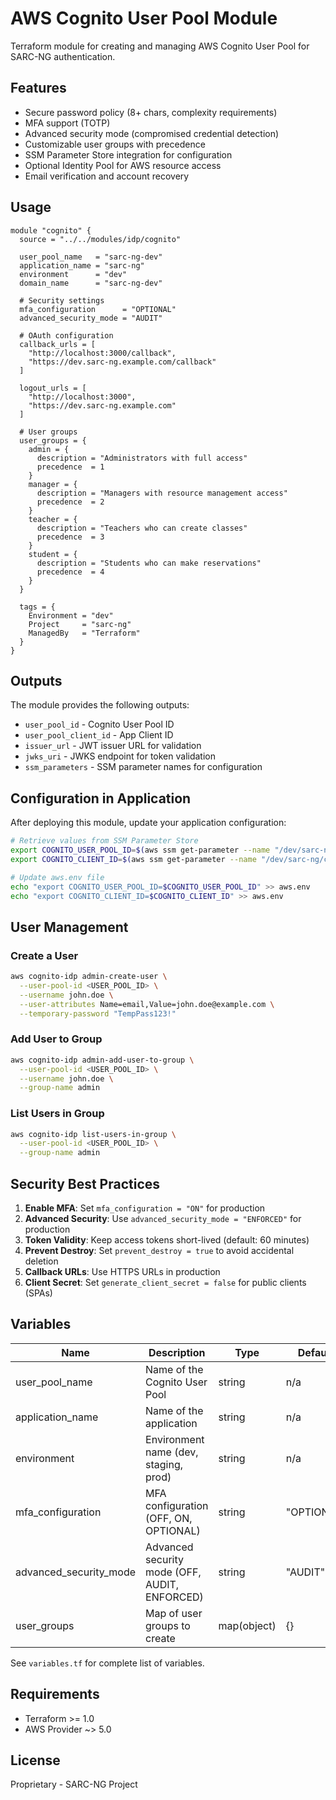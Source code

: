 # AWS Cognito User Pool Module

Terraform module for creating and managing AWS Cognito User Pool for SARC-NG authentication.

## Features

- Secure password policy (8+ chars, complexity requirements)
- MFA support (TOTP)
- Advanced security mode (compromised credential detection)
- Customizable user groups with precedence
- SSM Parameter Store integration for configuration
- Optional Identity Pool for AWS resource access
- Email verification and account recovery

## Usage

```hcl
module "cognito" {
  source = "../../modules/idp/cognito"

  user_pool_name   = "sarc-ng-dev"
  application_name = "sarc-ng"
  environment      = "dev"
  domain_name      = "sarc-ng-dev"

  # Security settings
  mfa_configuration      = "OPTIONAL"
  advanced_security_mode = "AUDIT"

  # OAuth configuration
  callback_urls = [
    "http://localhost:3000/callback",
    "https://dev.sarc-ng.example.com/callback"
  ]

  logout_urls = [
    "http://localhost:3000",
    "https://dev.sarc-ng.example.com"
  ]

  # User groups
  user_groups = {
    admin = {
      description = "Administrators with full access"
      precedence  = 1
    }
    manager = {
      description = "Managers with resource management access"
      precedence  = 2
    }
    teacher = {
      description = "Teachers who can create classes"
      precedence  = 3
    }
    student = {
      description = "Students who can make reservations"
      precedence  = 4
    }
  }

  tags = {
    Environment = "dev"
    Project     = "sarc-ng"
    ManagedBy   = "Terraform"
  }
}
```

## Outputs

The module provides the following outputs:

- `user_pool_id` - Cognito User Pool ID
- `user_pool_client_id` - App Client ID
- `issuer_url` - JWT issuer URL for validation
- `jwks_uri` - JWKS endpoint for token validation
- `ssm_parameters` - SSM parameter names for configuration

## Configuration in Application

After deploying this module, update your application configuration:

```bash
# Retrieve values from SSM Parameter Store
export COGNITO_USER_POOL_ID=$(aws ssm get-parameter --name "/dev/sarc-ng/cognito/user-pool-id" --query "Parameter.Value" --output text)
export COGNITO_CLIENT_ID=$(aws ssm get-parameter --name "/dev/sarc-ng/cognito/client-id" --query "Parameter.Value" --output text)

# Update aws.env file
echo "export COGNITO_USER_POOL_ID=$COGNITO_USER_POOL_ID" >> aws.env
echo "export COGNITO_CLIENT_ID=$COGNITO_CLIENT_ID" >> aws.env
```

## User Management

### Create a User

```bash
aws cognito-idp admin-create-user \
  --user-pool-id <USER_POOL_ID> \
  --username john.doe \
  --user-attributes Name=email,Value=john.doe@example.com \
  --temporary-password "TempPass123!"
```

### Add User to Group

```bash
aws cognito-idp admin-add-user-to-group \
  --user-pool-id <USER_POOL_ID> \
  --username john.doe \
  --group-name admin
```

### List Users in Group

```bash
aws cognito-idp list-users-in-group \
  --user-pool-id <USER_POOL_ID> \
  --group-name admin
```

## Security Best Practices

1. **Enable MFA**: Set `mfa_configuration = "ON"` for production
2. **Advanced Security**: Use `advanced_security_mode = "ENFORCED"` for production
3. **Token Validity**: Keep access tokens short-lived (default: 60 minutes)
4. **Prevent Destroy**: Set `prevent_destroy = true` to avoid accidental deletion
5. **Callback URLs**: Use HTTPS URLs in production
6. **Client Secret**: Set `generate_client_secret = false` for public clients (SPAs)

## Variables

| Name | Description | Type | Default | Required |
|------|-------------|------|---------|----------|
| user_pool_name | Name of the Cognito User Pool | string | n/a | yes |
| application_name | Name of the application | string | n/a | yes |
| environment | Environment name (dev, staging, prod) | string | n/a | yes |
| mfa_configuration | MFA configuration (OFF, ON, OPTIONAL) | string | "OPTIONAL" | no |
| advanced_security_mode | Advanced security mode (OFF, AUDIT, ENFORCED) | string | "AUDIT" | no |
| user_groups | Map of user groups to create | map(object) | {} | no |

See `variables.tf` for complete list of variables.

## Requirements

- Terraform >= 1.0
- AWS Provider ~> 5.0

## License

Proprietary - SARC-NG Project
